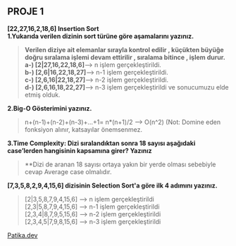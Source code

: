 ## **PROJE 1**

**[22,27,16,2,18,6] Insertion Sort**  
**1.Yukarıda verilen dizinin sort türüne göre aşamalarını yazınız.**

>**Verilen diziye ait elemanlar sırayla kontrol edilir , küçükten büyüğe doğru sıralama işlemi devam ettirilir , sıralama bitince , işlem durur.**
>**a-) [2|27,16,22,18,6]**--> n işlem gerçekleştirildi.    
>**b-) [2,6|16,22,18,27]**--> n-1 işlem gerçekleştirildi.    
>**c-) [2,6,16|22,18,27]**--> n-2 işlem gerçekleştirildi.       
>**d-) [2,6,16,18,22,27]**--> n-3 işlem gerçekleştirildi ve sonucumuzu elde etmiş olduk.

**2.Big-O Gösterimini yazınız.**    
>n+(n-1)+(n-2)+(n-3)+…+1= n*(n+1)/2 --> O(n^2) (Not: Domine eden fonksiyon alınır, katsayılar önemsenmez.

**3.Time Complexity: Dizi sıralandıktan sonra 18 sayısı aşağıdaki case’lerden hangisinin kapsamına girer? Yazınız**
>**Dizi de aranan 18 sayısı ortaya yakın bir yerde olması sebebiyle cevap Average case olmalıdır.  

**[7,3,5,8,2,9,4,15,6] dizisinin Selection Sort'a göre ilk 4 adımını yazınız.**

>[2|3,5,8,7,9,4,15,6] --> n işlem gerçekleştirildi  
>[2,3|5,8,7,9,4,15,6] --> n-1 işlem gerçekleştirildi  
>[2,3,4|8,7,9,5,15,6] --> n-2 işlem gerçekleştirildi   
>[2,3,4,5|7,9,8,15,6] --> n-3 işlem gerçekleştirildi  


[Patika.dev](https://www.patika.dev/)
